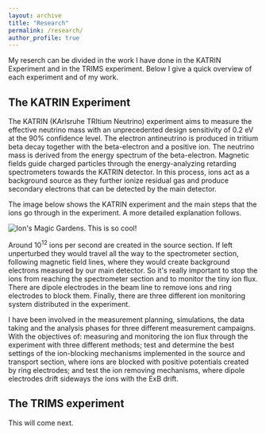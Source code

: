 ```yaml
---
layout: archive
title: "Research"
permalink: /research/
author_profile: true
---
```


My reserch can be divided in the work I have done in the KATRIN Experiment and in the TRIMS experiment. Below I give a quick overview of each experiment and of my work.

## The KATRIN Experiment

The KATRIN (KArlsruhe TRItium Neutrino) experiment aims to measure the effective neutrino mass with an unprecedented design sensitivity of 0.2 eV at the 90% confidence level. The electron antineutrino is produced in tritium beta decay together with the beta-electron and a positive ion. The neutrino mass is derived from the energy spectrum of the beta-electron.  Magnetic fields guide charged particles through the energy-analyzing retarding spectrometers towards the KATRIN detector. In this process, ions act as a background source as they further ionize residual gas and produce secondary electrons that can be detected by the main detector. 

The image below shows the KATRIN experiment and the main steps that the ions go through in the experiment. A more detailed explanation follows. 

![Ion's Magic Gardens. This is so cool!](https://AnaVizcaya.github.io/images/WebIons1.png "Philadelphia's Magic Gardens")

Around 10<sup>12</sup> ions per second are created in the source section. If left unperturbed they would travel all the way to the spectrometer section, following magnetic field lines, where they would create background electrons measured by our main detector. So it's really important to stop the ions from reaching the spectrometer section and to monitor the tiny ion flux. There are dipole electrodes in the beam line to remove ions and ring electrodes to block them. Finally, there are three different ion monitoring system distributed in the experiment.

I have been involved in the measurement planning, simulations, the data taking and the analysis phases for three different measurement campaigns. With the objectives of: measuring and monitoring the ion flux through the experiment with three different methods; test and determine the best settings of the ion-blocking mechanisms implemented in the source and transport section, where ions are blocked with positive potentials created by ring electrodes; and test the ion removing mechanisms, where dipole electrodes drift sideways the ions with the ExB drift. 

## The TRIMS experiment

This will come next. 
